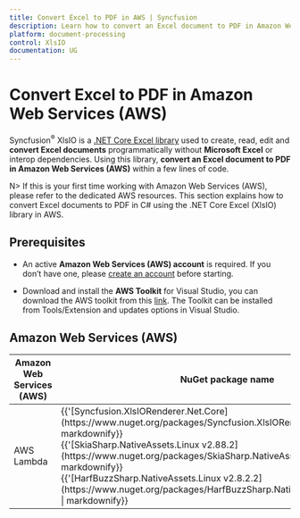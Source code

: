 ```yaml
---
title: Convert Excel to PDF in AWS | Syncfusion
description: Learn how to convert an Excel document to PDF in Amazon Web Services (AWS) using Syncfusion .NET Core Excel (XlsIO) library in C#.
platform: document-processing
control: XlsIO
documentation: UG
---
```


# Convert Excel to PDF in Amazon Web Services (AWS)

Syncfusion<sup>&reg;</sup> XlsIO is a [.NET Core Excel library](https://www.syncfusion.com/document-processing/excel-framework/net-core) used to create, read, edit and **convert Excel documents** programmatically without **Microsoft Excel** or interop dependencies. Using this library, **convert an Excel document to PDF in Amazon Web Services (AWS)** within a few lines of code. 

N> If this is your first time working with Amazon Web Services (AWS), please refer to the dedicated AWS resources. This section explains how to convert Excel documents to PDF in C# using the .NET Core Excel (XlsIO) library in AWS. 

## Prerequisites 

* An active **Amazon Web Services (AWS) account** is required. If you don’t have one, please [create an account](https://aws.amazon.com/) before starting.

* Download and install the **AWS Toolkit** for Visual Studio, you can download the AWS toolkit from this [link](https://aws.amazon.com/visualstudio/). The Toolkit can be installed from Tools/Extension and updates options in Visual Studio.

## Amazon Web Services (AWS)

<table>
<thead>
<tr>
<th>
Amazon Web Services (AWS)<br/></th><th>
NuGet package name<br/></th></tr></thead>
<tr>
<td>
AWS Lambda <br/></td><td>
{{'[Syncfusion.XlsIORenderer.Net.Core](https://www.nuget.org/packages/Syncfusion.XlsIORenderer.Net.Core)' | markdownify}}<br/>
{{'[SkiaSharp.NativeAssets.Linux v2.88.2](https://www.nuget.org/packages/SkiaSharp.NativeAssets.Linux/2.88.2)' | markdownify}} <br/>
{{'[HarfBuzzSharp.NativeAssets.Linux v2.8.2.2](https://www.nuget.org/packages/HarfBuzzSharp.NativeAssets.Linux/2.8.2.2)' | markdownify}}<br/> 
</td></tr>
</table>

